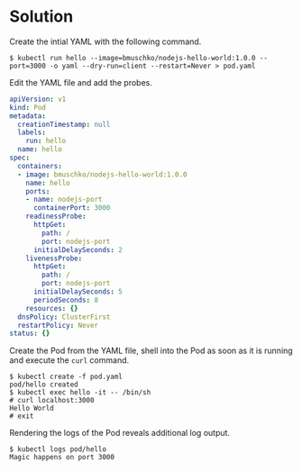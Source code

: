 # Solution

Create the intial YAML with the following command.

```shell
$ kubectl run hello --image=bmuschko/nodejs-hello-world:1.0.0 --port=3000 -o yaml --dry-run=client --restart=Never > pod.yaml
```

Edit the YAML file and add the probes.

```yaml
apiVersion: v1
kind: Pod
metadata:
  creationTimestamp: null
  labels:
    run: hello
  name: hello
spec:
  containers:
  - image: bmuschko/nodejs-hello-world:1.0.0
    name: hello
    ports:
    - name: nodejs-port
      containerPort: 3000
    readinessProbe:
      httpGet:
        path: /
        port: nodejs-port
      initialDelaySeconds: 2
    livenessProbe:
      httpGet:
        path: /
        port: nodejs-port
      initialDelaySeconds: 5
      periodSeconds: 8
    resources: {}
  dnsPolicy: ClusterFirst
  restartPolicy: Never
status: {}
```

Create the Pod from the YAML file, shell into the Pod as soon as it is running and execute the `curl` command.

```shell
$ kubectl create -f pod.yaml
pod/hello created
$ kubectl exec hello -it -- /bin/sh
# curl localhost:3000
Hello World
# exit
```

Rendering the logs of the Pod reveals additional log output.

```shell
$ kubectl logs pod/hello
Magic happens on port 3000
```